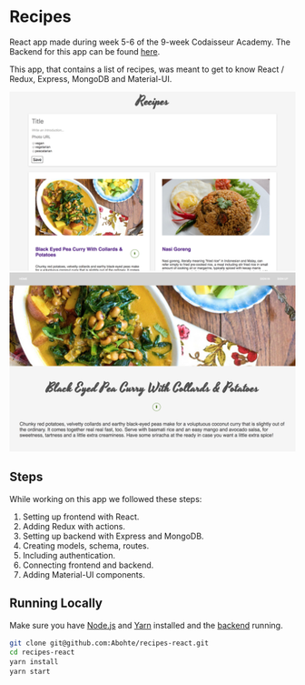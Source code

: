 # Recipes

React app made during week 5-6 of the 9-week Codaisseur Academy. The Backend for this app can be found [here](https://github.com/Abohte/recipes-express).

This app, that contains a list of recipes, was meant to get to know React / Redux, Express, MongoDB and Material-UI.

![Recipes Overview Page](src/images/RecipesOverview.png)
![Recipe Page](src/images/Recipe.png)

## Steps

While working on this app we followed these steps:

1. Setting up frontend with React.
2. Adding Redux with actions.
3. Setting up backend with Express and MongoDB.
4. Creating models, schema, routes.
5. Including authentication.
6. Connecting frontend and backend.
7. Adding Material-UI components.

## Running Locally

Make sure you have [Node.js](https://nodejs.org/en/) and [Yarn](https://yarnpkg.com/lang/en/) installed and the [backend](https://github.com/Abohte/recipes-express) running.

```bash
git clone git@github.com:Abohte/recipes-react.git
cd recipes-react
yarn install
yarn start
```
